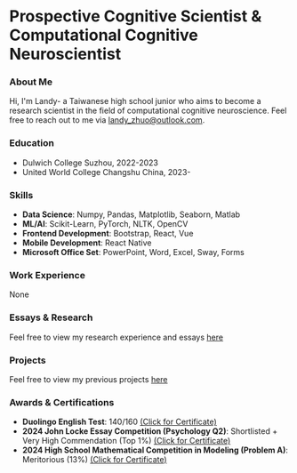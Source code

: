 # Prospective Cognitive Scientist & Computational Cognitive Neuroscientist

### About Me
Hi, I'm Landy- a Taiwanese high school junior who aims to become a research scientist in the field of computational cognitive neuroscience. Feel free to reach out to me via <a href="mailto:landy_zhuo@outlook.com">landy_zhuo@outlook.com</a>. 

### Education
- Dulwich College Suzhou, 2022-2023
- United World College Changshu China, 2023-

### Skills
- **Data Science**: Numpy, Pandas, Matplotlib, Seaborn, Matlab
- **ML/AI**: Scikit-Learn, PyTorch, NLTK, OpenCV
- **Frontend Development**: Bootstrap, React, Vue
- **Mobile Development**: React Native
- **Microsoft Office Set**: PowerPoint, Word, Excel, Sway, Forms

### Work Experience
None

### Essays & Research
Feel free to view my research experience and essays <a href="https://landy-zhuo.eu.org/Research.html">here</a>

### Projects
Feel free to view my previous projects <a href="https://landy-zhuo.eu.org/Projects.html">here</a>

### Awards & Certifications
- **Duolingo English Test**: 140/160 <a href="assets/certs/Duolingo English Test.pdf">(Click for Certificate)</a>
- **2024 John Locke Essay Competition (Psychology Q2)**: Shortlisted + Very High Commendation (Top 1%) <a href="assets/certs/very_high_commendation.pdf">(Click for Certificate)</a>
- **2024 High School Mathematical Competition in Modeling (Problem A)**: Meritorious (13%) <a href="assets/certs/very_high_commendation.pdf">(Click for Certificate)</a>
